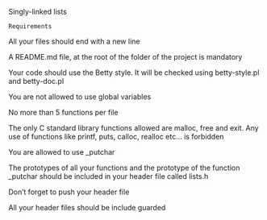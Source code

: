 

Singly-linked lists

	Requirements

All your files should end with a new line

A README.md file, at the root of the folder of the project is mandatory

Your code should use the Betty style. It will be checked using betty-style.pl and betty-doc.pl

You are not allowed to use global variables

No more than 5 functions per file

The only C standard library functions allowed are malloc, free and exit. Any use of functions like printf, puts, calloc, realloc etc… is forbidden

You are allowed to use _putchar


The prototypes of all your functions and the prototype of the function _putchar should be included in your header file called lists.h

Don’t forget to push your header file

All your header files should be include guarded
	
